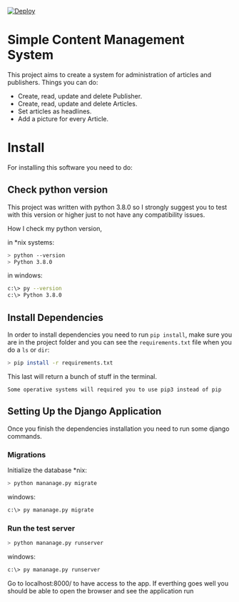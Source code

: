 [![Deploy](https://www.herokucdn.com/deploy/button.svg)](https://heroku.com/deploy?template=https://github.com/martinezger/content-management-system)

# Simple Content Management System

This project aims to create a system for administration of articles and publishers.
Things you can do:

- Create, read, update and delete Publisher.
- Create, read, update and delete Articles.
- Set articles as headlines.
- Add a picture for every Article.

# Install 

For installing this software you need to do:

## Check python version
This project was written with python 3.8.0 so I strongly suggest you to test with this version or higher just to not have any compatibility issues.

How I check my python version, 

in *nix systems:

```bash
> python --version
> Python 3.8.0
```

in windows:

```bash
c:\> py --version
c:\> Python 3.8.0
```

## Install Dependencies

In order to install dependencies you need to run `pip install`, make sure you are in the project folder and you can see the `requirements.txt` file when you do a `ls` or `dir`:

```bash
> pip install -r requirements.txt
```
This last will return a bunch of stuff in the terminal.

`Some operative systems will required you to use pip3 instead of pip `

## Setting Up the Django Application

Once you finish the dependencies installation you need to run some django commands.

### Migrations

Initialize the database
*nix:
```bash
> python mananage.py migrate
```
windows:
```bash
c:\> py mananage.py migrate
```

### Run the test server

```bash
> python mananage.py runserver
```
windows:
```bash
c:\> py mananage.py runserver
```
Go to localhost:8000/
to have access to the app.
If everthing goes well you should be able to open the browser and see the application run

